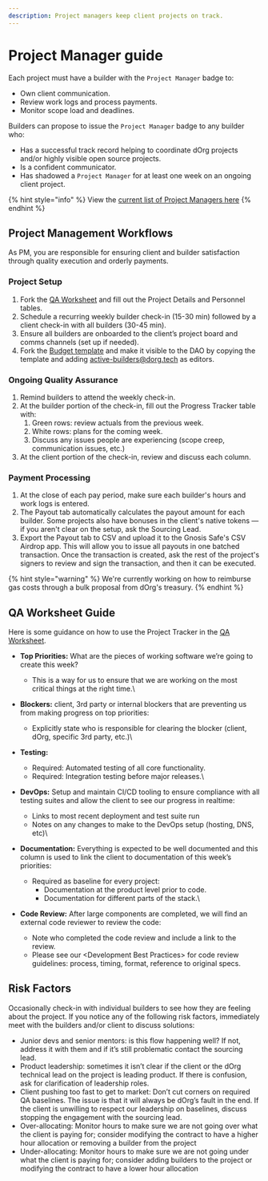 ```yaml
---
description: Project managers keep client projects on track.
---
```


# Project Manager guide

Each project must have a builder with the `Project Manager` badge to:

* Own client communication.
* Review work logs and process payments.
* Monitor scope load and deadlines.

Builders can propose to issue the `Project Manager` badge to any builder who:

* Has a successful track record helping to coordinate dOrg projects and/or highly visible open source projects.
* Is a confident communicator.
* Has shadowed a `Project Manager` for at least one week on an ongoing client project.

{% hint style="info" %}
View the [current list of Project Managers here](https://forum.dorg.tech/g/Project-Manager)
{% endhint %}

## Project Management Workflows

As PM, you are responsible for ensuring client and builder satisfaction through quality execution and orderly payments.

### Project Setup

1. Fork the [QA Worksheet](https://docs.google.com/document/d/1NR6CZbwduSgsbRVDJFXcZBB1fXSprMeSHICob5Gfd8k/edit#heading=h.k20qb4mo4uip) and fill out the Project Details and Personnel tables.
2. Schedule a recurring weekly builder check-in (15-30 min) followed by a client check-in with all builders (30-45 min).
3. Ensure all builders are onboarded to the client’s project board and comms channels (set up if needed).
4. Fork the [Budget template](https://docs.google.com/spreadsheets/d/1T-tvQjN64HSipPBuR0SXS1ObdQmj-mElhVCUyeVhhek/edit#gid=0) and make it visible to the DAO by copying the template and adding active-builders@dorg.tech as editors.

### Ongoing Quality Assurance

1. Remind builders to attend the weekly check-in.
2. At the builder portion of the check-in, fill out the Progress Tracker table with:
   1. Green rows: review actuals from the previous week.
   2. White rows: plans for the coming week.
   3. Discuss any issues people are experiencing (scope creep, communication issues, etc.)
3. At the client portion of the check-in, review and discuss each column.

### Payment Processing

1. At the close of each pay period, make sure each builder's hours and work logs is entered.
2. The Payout tab automatically calculates the payout amount for each builder. Some projects also have bonuses in the client's native tokens — if you aren't clear on the setup, ask the Sourcing Lead.
3. Export the Payout tab to CSV and upload it to the Gnosis Safe's CSV Airdrop app. This will allow you to issue all payouts in one batched transaction. Once the transaction is created, ask the rest of the project's signers to review and sign  the transaction, and then it can be executed.

{% hint style="warning" %}
We're currently working on how to reimburse gas costs through a bulk proposal from dOrg's treasury.
{% endhint %}



## **QA Worksheet Guide**

Here is some guidance on how to use the Project Tracker in the [QA Worksheet](https://docs.google.com/document/d/1NR6CZbwduSgsbRVDJFXcZBB1fXSprMeSHICob5Gfd8k/edit#heading=h.k20qb4mo4uip).

* **Top Priorities:** What are the pieces of working software we’re going to create this week?
  * This is a way for us to ensure that we are working on the most critical things at the right time.\

* **Blockers:** client, 3rd party or internal blockers that are preventing us from making progress on top priorities:
  * Explicitly state who is responsible for clearing the blocker (client, dOrg, specific 3rd party, etc.)\

* **Testing:**
  * Required: Automated testing of all core functionality.
  * Required: Integration testing before major releases.\

* **DevOps:** Setup and maintain CI/CD tooling to ensure compliance with all testing suites and allow the client to see our progress in realtime:
  * Links to most recent deployment and test suite run
  * Notes on any changes to make to the DevOps setup (hosting, DNS, etc)\

* **Documentation:** Everything is expected to be well documented and this column is used to link the client to documentation of this week’s priorities:
  * Required as baseline for every project:
    * Documentation at the product level prior to code.
    * Documentation for different parts of the stack.\

* **Code Review:** After large components are completed, we will find an external code reviewer to review the code:
  * Note who completed the code review and include a link to the review.
  * Please see our \<Development Best Practices> for code review guidelines: process, timing, format, reference to original specs.

## **Risk Factors**

Occasionally check-in with individual builders to see how they are feeling about the project. If you notice any of the following risk factors, immediately meet with the builders and/or client to discuss solutions:

* Junior devs and senior mentors: is this flow happening well? If not, address it with them and if it’s still problematic contact the sourcing lead.
* Product leadership: sometimes it isn’t clear if the client or the dOrg technical lead on the project is leading product. If there is confusion, ask for clarification of leadership roles.
* Client pushing too fast to get to market: Don’t cut corners on required QA baselines. The issue is that it will always be dOrg’s fault in the end. If the client is unwilling to respect our leadership on baselines, discuss stopping the engagement with the sourcing lead.
* Over-allocating: Monitor hours to make sure we are not going over what the client is paying for; consider modifying the contract to have a higher hour allocation or removing a builder from the project
* Under-allocating: Monitor hours to make sure we are not going under what the client is paying for; consider adding builders to the project or modifying the contract to have a lower hour allocation
